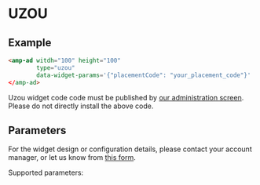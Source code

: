 <!---
Copyright 2016 The AMP HTML Authors. All Rights Reserved.

Licensed under the Apache License, Version 2.0 (the "License");
you may not use this file except in compliance with the License.
You may obtain a copy of the License at

      http://www.apache.org/licenses/LICENSE-2.0

Unless required by applicable law or agreed to in writing, software
distributed under the License is distributed on an "AS-IS" BASIS,
WITHOUT WARRANTIES OR CONDITIONS OF ANY KIND, either express or implied.
See the License for the specific language governing permissions and
limitations under the License.
-->

# UZOU

## Example


```html
<amp-ad witdh="100" height="100"
        type="uzou"
        data-widget-params='{"placementCode": "your_placement_code"}'
</amp-ad>
```

Uzou widget code code must be published by [our administration screen](https://uzou.speee-ad.jp/). Please do not directly install the above code.

## Parameters

For the widget design or configuration details, please contact your account manager, or let us know from [this form](https://docs.google.com/forms/d/e/1FAIpQLSdq18-oOnVZNuJG2pAAzMyjyfCVU69RryUJWwjwMbYLkOY4Zg/viewform).

Supported parameters:

